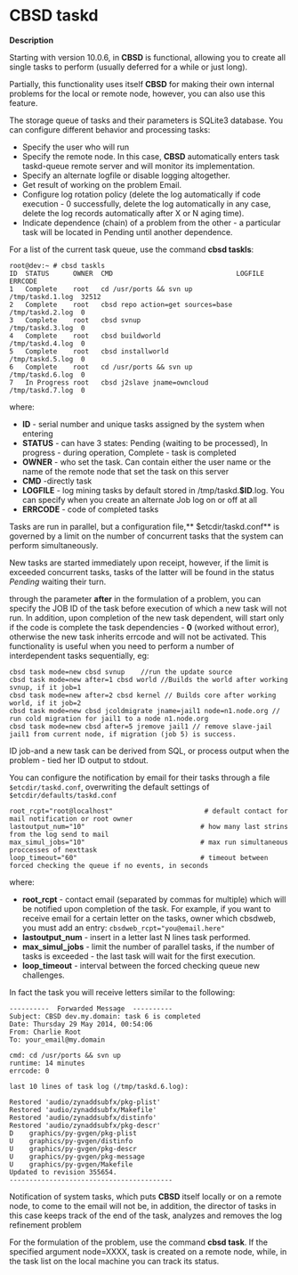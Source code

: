 # CBSD taskd

**Description**

Starting with version 10.0.6, in **CBSD** is functional, allowing you to create all single tasks to perform (usually deferred for a while or just long).

Partially, this functionality uses itself **CBSD** for making their own internal problems for the local or remote node, however, you can also use this feature.

The storage queue of tasks and their parameters is SQLite3 database. You can configure different behavior and processing tasks:

* Specify the user who will run
* Specify the remote node. In this case, **CBSD** automatically enters task taskd-queue remote server and will monitor its implementation.
* Specify an alternate logfile or disable logging altogether.
* Get result of working on the problem Email.
* Configure log rotation policy (delete the log automatically if code execution - 0 successfully, delete the log automatically in any case, delete the log records automatically after X or N aging time).
* Indicate dependence (chain) of a problem from the other - a particular task will be located in Pending until another dependence.

For a list of the current task queue, use the command **cbsd taskls**:

```
root@dev:~ # cbsd taskls
ID  STATUS      OWNER  CMD                               LOGFILE           ERRCODE
1   Complete    root   cd /usr/ports && svn up           /tmp/taskd.1.log  32512
2   Complete    root   cbsd repo action=get sources=base /tmp/taskd.2.log  0
3   Complete    root   cbsd svnup                         /tmp/taskd.3.log  0
4   Complete    root   cbsd buildworld                   /tmp/taskd.4.log  0
5   Complete    root   cbsd installworld                 /tmp/taskd.5.log  0
6   Complete    root   cd /usr/ports && svn up           /tmp/taskd.6.log  0
7   In Progress root   cbsd j2slave jname=owncloud       /tmp/taskd.7.log  0
```

where:

* **ID** - serial number and unique tasks assigned by the system when entering
* **STATUS** - can have 3 states: Pending (waiting to be processed), In progress - during operation, Complete - task is completed
* **OWNER** - who set the task. Can contain either the user name or the name of the remote node that set the task on this server
* **CMD** -directly task
* **LOGFILE** - log mining tasks by default stored in /tmp/taskd.**$ID**.log. You can specify when you create an alternate Job log on or off at all
* **ERRCODE** - code of completed tasks

Tasks are run in parallel, but a configuration file,** $etcdir/taskd.conf** is governed by a limit on the number of concurrent tasks that the system can perform simultaneously.

New tasks are started immediately upon receipt, however, if the limit is exceeded concurrent tasks, tasks of the latter will be found in the status *Pending* waiting their turn.

through the parameter **after** in the formulation of a problem, you can specify the JOB ID of the task before execution of which a new task will not run. In addition, upon completion of the new task dependent, will start only if the code is complete the task dependencies - **0** (worked without error), otherwise the new task inherits errcode and will not be activated. This functionality is useful when you need to perform a number of interdependent tasks sequentially, eg:

```
cbsd task mode=new cbsd svnup    //run the update source
cbsd task mode=new after=1 cbsd world //Builds the world after working svnup, if it job=1
cbsd task mode=new after=2 cbsd kernel // Builds core after working world, if it job=2
cbsd task mode=new cbsd jcoldmigrate jname=jail1 node=n1.node.org // run cold migration for jail1 to a node n1.node.org
cbsd task mode=new cbsd after=5 jremove jail1 // remove slave-jail jail1 from current node, if migration (job 5) is success.
```

ID job-and a new task can be derived from SQL, or process output when the problem - tied her ID output to stdout.

You can configure the notification by email for their tasks through a file `$etcdir/taskd.conf`, overwriting the default settings of `$etcdir/defaults/taskd.conf`

```
root_rcpt="root@localhost"                       # default contact for mail notification or root owner
lastoutput_num="10"                             # how many last strins from the log send to mail
max_simul_jobs="10"                             # max run simultaneous proccesses of nexttask
loop_timeout="60"                               # timeout between forced checking the queue if no events, in seconds
```

where:

* **root_rcpt** - contact email (separated by commas for multiple) which will be notified upon completion of the task. For example, if you want to receive email for a certain letter on the tasks, owner which cbsdweb, you must add an entry: `cbsdweb_rcpt="you@email.here"`
* **lastoutput_num** - insert in a letter last N lines task performed.
* **max_simul_jobs** - limit the number of parallel tasks, if the number of tasks is exceeded - the last task will wait for the first execution.
* **loop_timeout** - interval between the forced checking queue new challenges.

In fact the task you will receive letters similar to the following:

```
----------  Forwarded Message  ----------
Subject: CBSD dev.my.domain: task 6 is completed
Date: Thursday 29 May 2014, 00:54:06
From: Charlie Root
To: your_email@my.domain

cmd: cd /usr/ports && svn up
runtime: 14 minutes
errcode: 0

last 10 lines of task log (/tmp/taskd.6.log):

Restored 'audio/zynaddsubfx/pkg-plist'
Restored 'audio/zynaddsubfx/Makefile'
Restored 'audio/zynaddsubfx/distinfo'
Restored 'audio/zynaddsubfx/pkg-descr'
D    graphics/py-gvgen/pkg-plist
U    graphics/py-gvgen/distinfo
U    graphics/py-gvgen/pkg-descr
U    graphics/py-gvgen/pkg-message
U    graphics/py-gvgen/Makefile
Updated to revision 355654.
-----------------------------------------
```

Notification of system tasks, which puts **CBSD** itself locally or on a remote node, to come to the email will not be, in addition, the director of tasks in this case keeps track of the end of the task, analyzes and removes the log refinement problem

For the formulation of the problem, use the command **cbsd task**. If the specified argument node=XXXX, task is created on a remote node, while, in the task list on the local machine you can track its status.
